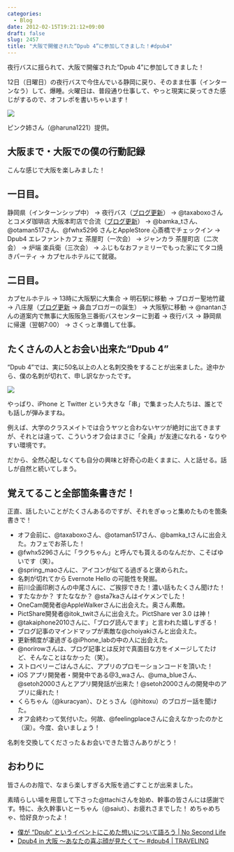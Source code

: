 ```yaml
---
categories:
  - Blog
date: 2012-02-15T19:21:12+09:00
draft: false
slug: 2457
title: "大阪で開催された“Dpub 4”に参加してきました！#dpub4"
---
```


夜行バスに揺られて、大阪で開催された“Dpub 4”に参加してきました！

12日（日曜日）の夜行バスで今住んでいる静岡に戻り、そのまま仕事（インターンなう）して、爆睡。火曜日は、普段通り仕事して、やっと現実に戻ってきた感じがするので、オフレポを書いちゃいます！

![](/images/2012/02/2457_1.jpeg)

ピンク姉さん（@haruna1221）提供。

## 大阪まで・大阪での僕の行動記録

こんな感じで大阪を楽しみました！

## 一日目。

静岡県（インターンシップ中） → 夜行バス（[ブログ更新](http://rakuishi.com/iphone/2388/)） → @taxaboxoさんとコメダ珈琲店 大阪本町店で合流（[ブログ更新](http://rakuishi.com/iphone/2427/)） → @bamka_tさん、@otaman517さん、@fwhx5296 さんとAppleStore 心斎橋でチェックイン → Dpub4 エレファントカフェ 茶屋町（一次会） → ジャンカラ 茶屋町店（二次会） → 炉端 楽兵衛（三次会） → ふじもなおファミリーでもった家にてタコ焼きパーティ → カプセルホテルにて就寝。

## 二日目。

カプセルホテル → 13時に大阪駅に大集合 → 明石駅に移動 → ブロガー聖地竹蔵 → 八庄屋（[ブログ更新](http://rakuishi.com/event/2431/) → 鼻血ブロガーの誕生） → 大阪駅に移動 → @nantanさんの道案内で無事に大阪阪急三番街バスセンターに到着 → 夜行バス → 静岡県に帰還（翌朝7:00） → さくっと準備して仕事。

## たくさんの人とお会い出来た“Dpub 4”

“Dpub 4”では、実に50名以上の人と名刺交換をすることが出来ました。途中から、僕の名刺が切れて、申し訳なかったです。

![](/images/2012/02/2457_2.jpg)

やっぱり、iPhone と Twitter という大きな「串」で集まった人たちは、誰とでも話しが弾みますね。

例えば、大学のクラスメイトでは合うヤツと合わないヤツが絶対に出てきますが、それとは違って、こういうオフ会はまさに「全員」が友達になれる・なりやすい環境です。

だから、全然心配しなくても自分の興味と好奇心の赴くままに、人と話せる。話しが自然と続いてしまう。

## 覚えてること全部箇条書きだ！

正直、話したいことがたくさんあるのですが、それをぎゅっと集めたものを箇条書きで！

* オフ会前に、@taxaboxoさん、@otaman517さん、@bamka_tさんに出会えた。カフェでお茶した！
* @fwhx5296さんに「ラクちゃん」と呼んでも貰えるのなんだか、こそばゆいです（笑）。
* @spring_maoさんに、アイコンが似てる過ぎると褒められた。
* 名刺が切れてから Evernote Hello の可能性を発掘。
* 前川企画印刷さんの中尾さんに、ご挨拶できた！濃い話もたくさん聞けた！
* すたなかか？ すたななか？ @sta7kaさんはイケメンでした！
* OneCam開発者@AppleWalkerさんに出会えた。奥さん素敵。
* PictShare開発者@itok_twitさんに出会えた。PictShare ver 3.0 は神！
* @takaiphone2010さんに、「ブログ読んでます」と言われた嬉しすぎる！
* ブログ記事のマインドマップが素敵な@choiyakiさんと出会えた。
* 更新頻度が凄過ぎる@iPhone_labの中の人に出会えた。
* @norirowさんは、ブログ記事とは反対で真面目な方をイメージしてたけど、そんなことはなかった（笑）。
* ストロベリーごはんさんに、アプリのプロモーションコードを頂いた！
* iOS アプリ開発者・開発中である@3_waさん、@uma_blueさん、@setoh2000さんとアプリ開発話が出来た！@setoh2000さんの開発中のアプリに痺れた！
* くらちゃん（@kuracyan）、ひとぅさん（@hitoxu）のブロガー話を聞けた。
* オフ会終わって気付いた。何故、@feelingplaceさんに会えなかったのかと（涙）。今度、会いましょう！

名刺を交換してくださった＆お会いできた皆さんありがとう！

## おわりに

皆さんのお陰で、なまら楽しすぎる大阪を過ごすことが出来ました。

素晴らしい場を用意して下さった@ttachiさんを始め、幹事の皆さんには感謝です。特に、永久幹事いとーちゃん（@saiut）、お疲れさまでした！ めちゃめちゃ、恰好良かったよ！

* [僕が “Dpub” というイベントにこめた想いについて語ろう | No Second Life](http://www.ttcbn.net/no_second_life/archives/20523)
* [Dpub4 in 大阪 〜あなたの喜ぶ顔が見たくて〜 #dpub4 | TRAVELING](http://saiut.com/off/dpub4inosaka-3/)
